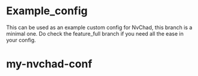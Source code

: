 # Example_config

This can be used as an example custom config for NvChad, this branch is a minimal one. Do check the feature_full branch if you need all the ease in your config.
# my-nvchad-conf
